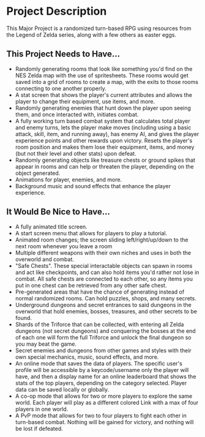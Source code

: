 # Project Description

This Major Project is a randomized turn-based RPG using resources from the Legend of Zelda series, along with a few others as easter eggs.

## This Project Needs to Have...
- Randomly generating rooms that look like something you'd find on the NES Zelda map with the use of spritesheets. These rooms would get saved into a grid of rooms to create a map, with the exits to those rooms connecting to one another properly.
- A stat screen that shows the player's current attributes and allows the player to change their equipment, use items, and more.
- Randomly generating enemies that hunt down the player upon seeing them, and once interacted with, initiates combat.
- A fully working turn based combat system that calculates total player and enemy turns, lets the player make moves (including using a basic attack, skill, item, and running away), has enemy AI, and gives the player experience points and other rewards upon victory. Resets the player's room position and makes them lose their equipment, items, and money (but not their level and other stats) upon defeat.
- Randomly generating objects like treasure chests or ground spikes that appear in rooms and can help or threaten the player, depending on the object generated.
- Animations for player, enemies, and more.
- Background music and sound effects that enhance the player experience.

## It Would Be Nice to Have...
- A fully animated title screen.
- A start screen menu that allows for players to play a tutorial.
- Animated room changes; the screen sliding left/right/up/down to the next room whenever you leave a room
- Multiple different weapons with their own niches and uses in both the overworld and combat.
- "Safe Chests". These special interactable objects can spawn in rooms and act like checkpoints, and can also hold items you'd rather not lose in combat. All safe chests are connected to each other, so any items you put in one chest can be retrieved from any other safe chest.
- Pre-generated areas that have the chance of generating instead of normal randomized rooms. Can hold puzzles, shops, and many secrets.
- Underground dungeons and secret entrances to said dungeons in the overworld that hold enemies, bosses, treasures, and other secrets to be found.
- Shards of the Triforce that can be collected, with entering all Zelda dungeons (not secret dungeons) and conquering the bosses at the end of each one will form the full Triforce and unlock the final dungeon so you may beat the game.
- Secret enemies and dungeons from other games and styles with their own special mechanics, music, sound effects, and more.
- An online mode that saves the data of players. The specific user's profile will be accessible by a keycode/username only the player will have, and then a display name for an online leaderboard that shows the stats of the top players, depending on the category selected. Player data can be saved locally or globally.
- A co-op mode that allows for two or more players to explore the same world. Each player will play as a different colored Link with a max of four players in one world.
- A PvP mode that allows for two to four players to fight each other in turn-based combat. Nothing will be gained for victory, and nothing will be lost if defeated.